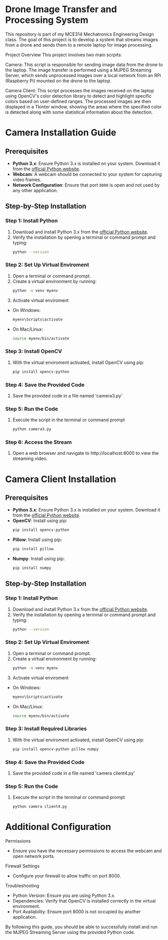 # Drone Image Transfer and Processing System
This repository is part of my MCE314 Mechatronics Engineering Design class. The goal of this project is to develop a system that streams images from a drone and sends them to a remote laptop for image processing.

Project Overview
This project involves two main scrpits:

Camera:
This script is responsible for sending image data from the drone to the laptop.
The image transfer is performed using a MJPEG Streaming Server, which sends unprocessed images over a local network from an RPi (Raspberry Pi) mounted on the drone to the laptop.

Camera Client:
This script processes the images received on the laptop using OpenCV's color detection library to detect and highlight specific colors based on user-defined ranges. The processed images are then displayed in a Tkinter window, showing the areas where the specified color is detected along with some statistical information about the detection.

# Camera Installation Guide

## Prerequisites

- **Python 3.x**: Ensure Python 3.x is installed on your system. Download it from the [official Python website](https://www.python.org/).
- **Webcam**: A webcam should be connected to your system for capturing video frames.
- **Network Configuration**: Ensure that port `8000` is open and not used by any other application.

## Step-by-Step Installation

### Step 1: Install Python

1. Download and install Python 3.x from the [official Python website](https://www.python.org/).
2. Verify the installation by opening a terminal or command prompt and typing:
   ```sh
   python --version

### Step 2: Set Up Virtual Enviroment

1. Open a terminal or command prompt.
2. Create a virtual environment by running:
    ```sh
    python -m venv myenv
3. Activate virtual enviroment
- On Windows:
    ```sh
   myenv\Scripts\activate
- On Mac/Linux:
   ```sh
   source myenv/bin/activate

### Step 3: Install OpenCV

1. With the virtual enviroment activated, install OpenCV using pip:
   ```sh
   pip install opencv-python

### Step 4: Save the Provided Code

1. Save the provided code in a file named 'camera3.py'

### Step 5: Run the Code

1. Execute the script in the terminal or command prompt
   ```sh
   python camera3.py

### Step 6: Access the Stream

1. Open a web browser and navigate to http://localhost:8000 to view the streaming video.



# Camera Client Installation

## Prerequisites

- **Python 3.x**: Ensure Python 3.x is installed on your system. Download it from the [official Python website](https://www.python.org/).
- **OpenCV**: Install using pip:
  ```sh
  pip install opencv-python
- **Pillow**: Install using pip:
  ```sh
  pip install pillow
- **Numpy**: Install using pip:
  ```sh
  pip install numpy

## Step-by-Step Installation
  
### Step 1: Install Python

1. Download and install Python 3.x from the [official Python website](https://www.python.org/).
2. Verify the installation by opening a terminal or command prompt and typing:
   ```sh
   python --version

### Step 2: Set Up Virtual Enviroment

1. Open a terminal or command prompt.
2. Create a virtual environment by running:
    ```sh
    python -m venv myenv
3. Activate virtual enviroment
- On Windows:
    ```sh
   myenv\Scripts\activate
- On Mac/Linux:
   ```sh
   source myenv/bin/activate

### Step 3: Install Required Libraries

1. With the virtual enviroment activated, install OpenCV using pip:
   ```sh
   pip install opencv-python pillow numpy

### Step 4: Save the Provided Code

1. Save the provided code in a file named 'camera client4.py'

### Step 5: Run the Code

1. Execute the script in the terminal or command prompt
   ```sh
   python camera client4.py

# Additional Configuration

Permissions
- Ensure you have the necessary permissions to access the webcam and open network ports.

Firewall Settings
- Configure your firewall to allow traffic on port 8000.

Troubleshooting
- Python Version: Ensure you are using Python 3.x.
- Dependencies: Verify that OpenCV is installed correctly in the virtual environment.
- Port Availability: Ensure port 8000 is not occupied by another application.

By following this guide, you should be able to successfully install and run the MJPEG Streaming Server using the provided Python code.
